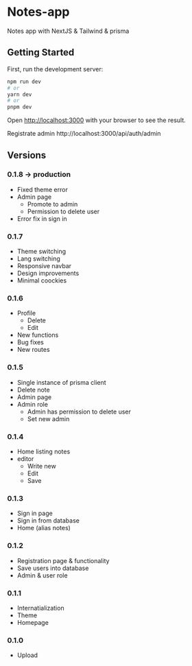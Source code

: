 # Notes-app
Notes app with NextJS & Tailwind & prisma

## Getting Started

First, run the development server:

```bash
npm run dev
# or
yarn dev
# or
pnpm dev
```

Open [http://localhost:3000](http://localhost:3000) with your browser to see the result.

Registrate admin http://localhost:3000/api/auth/admin

## Versions

### 0.1.8 -> production
 * Fixed theme error
 * Admin page
   - Promote to admin
   - Permission to delete user
 * Error fix in sign in

### 0.1.7
 * Theme switching
 * Lang switching
 * Responsive navbar
 * Design improvements
 * Minimal coockies

### 0.1.6
 * Profile
    - Delete
    - Edit
 * New functions
 * Bug fixes
 * New routes

### 0.1.5
 * Single instance of prisma client
 * Delete note
 * Admin page
 * Admin role
    - Admin has permission to delete user
    - Set new admin

### 0.1.4
 * Home listing notes
 * editor
    - Write new
    - Edit
    - Save

### 0.1.3
 * Sign in page
 * Sign in from database
 * Home (alias notes)

### 0.1.2
 * Registration page & functionality
 * Save users into database
 * Admin & user role

### 0.1.1
* Internatialization
* Theme
* Homepage

### 0.1.0
* Upload